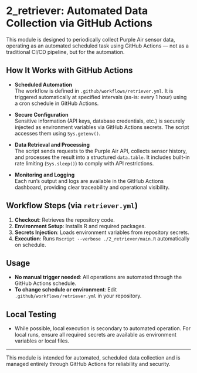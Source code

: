 # 2_retriever: Automated Data Collection via GitHub Actions

This module is designed to periodically collect Purple Air sensor data, operating as an automated scheduled task using GitHub Actions — not as a traditional CI/CD pipeline, but for the automation.

## How It Works with GitHub Actions

- **Scheduled Automation**  
  The workflow is defined in `.github/workflows/retriever.yml`. It is triggered automatically at specified intervals (as-is: every 1 hour) using a cron schedule in GitHub Actions.

- **Secure Configuration**  
  Sensitive information (API keys, database credentials, etc.) is securely injected as environment variables via GitHub Actions secrets. The script accesses them using `Sys.getenv()`.

- **Data Retrieval and Processing**  
  The script sends requests to the Purple Air API, collects sensor history, and processes the result into a structured `data.table`. It includes built-in rate limiting (`Sys.sleep()`) to comply with API restrictions.

- **Monitoring and Logging**  
  Each run’s output and logs are available in the GitHub Actions dashboard, providing clear traceability and operational visibility.

## Workflow Steps (via `retriever.yml`)

1. **Checkout**: Retrieves the repository code.
2. **Environment Setup**: Installs R and required packages.
3. **Secrets Injection**: Loads environment variables from repository secrets.
4. **Execution**: Runs `Rscript --verbose ./2_retriever/main.R` automatically on schedule.

## Usage

- **No manual trigger needed**: All operations are automated through the GitHub Actions schedule.
- **To change schedule or environment**: Edit `.github/workflows/retriever.yml` in your repository.

## Local Testing

- While possible, local execution is secondary to automated operation. For local runs, ensure all required secrets are available as environment variables or local files.

---

This module is intended for automated, scheduled data collection and is managed entirely through GitHub Actions for reliability and security.